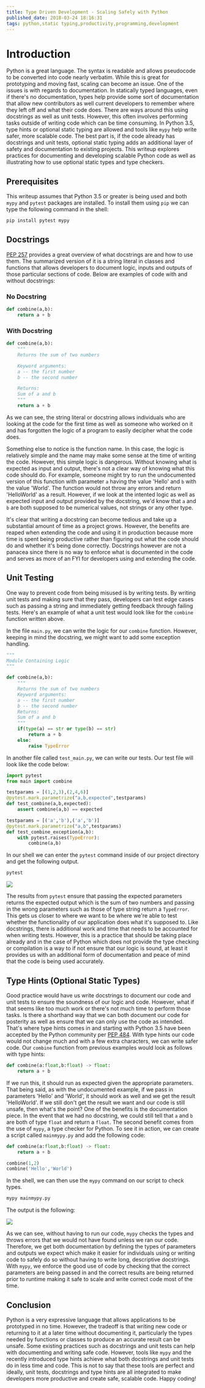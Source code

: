 ```yaml
---
title: Type Driven Development - Scaling Safely with Python
published_date: 2018-03-24 18:16:31
tags: python,static typing,productivity,programming,development
---
```


# Introduction

Python is a great language. The syntax is readable and allows pseudocode to be converted into code nearly verbatim. While this is great for prototyping and moving fast, scaling can become an issue. One of the issues is with regards to documentation. In statically typed languages, even if there's no documentation, types help provide some sort of documentation that allow new contributors as well current developers to remember where they left off and what their code does. There are ways around this using docstrings as well as unit tests. However, this often involves performing tasks outside of writing code which can be time consuming. In Python 3.5, type hints or optional static typing are allowed and tools like `mypy` help write safer, more scalable code. The best part is, if the code already has docstrings and unit tests, optional static typing adds an additional layer of safety and documentation to existing projects. This writeup explores practices for documenting and developing scalable Python code as well as illustrating how to use optional static types and type checkers.

## Prerequisites

This writeup assumes that Python 3.5 or greater is being used and both `mypy` and `pytest` packages are installed. To install them using `pip` we can type the following command in the shell:

```bash
pip install pytest mypy
```

## Docstrings

[PEP 257](https://www.python.org/dev/peps/pep-0257/) provides a great overview of what docstrings are and how to use them. The summarized version of it is a string literal in classes and functions that allows developers to document logic, inputs and outputs of those particular sections of code. Below are examples of code with and without docstrings:

### No Docstring

```python
def combine(a,b):
    return a + b
```

### With Docstring

```python
def combine(a,b):
    """
    Returns the sum of two numbers

    Keyword arguments:
    a -- the first number
    b -- the second number

    Returns:
    Sum of a and b
    """
    return a + b
```

As we can see, the string literal or docstring allows individuals who are looking at the code for the first time as well as someone who worked on it and has forgotten the logic of a program to easily decipher what the code does.

Something else to notice is the function name. In this case, the logic is relatively simple and the name may make some sense at the time of writing the code. However, this simple logic is dangerous. Without knowing what is expected as input and output, there's not a clear way of knowing what this code should do. For example, someone might try to run the undocumented version of this function with parameter `a` having the value 'Hello' and `b` with the value 'World'. The function would not throw any errors and return 'HelloWorld' as a result. However, if we look at the intented logic as well as expected input and output provided by the docstring, we'd know that `a` and `b` are both supposed to be numerical values, not strings or any other type.

It's clear that writing a docstring can become tedious and take up a substantial amount of time as a project grows. However, the benefits are reaped when extending the code and using it in production because more time is spent being productive rather than figuring out what the code should do and whether it's being done correctly. Docstrings however are not a panacea since there is no way to enforce what is documented in the code and serves as more of an FYI for developers using and extending the code.

## Unit Testing

One way to prevent code from being misused is by writing tests. By writing unit tests and making sure that they pass, developers can test edge cases such as passing a string and immediately getting feedback through failing tests. Here's an example of what a unit test would look like for the `combine` function written above.

In the file `main.py`, we can write the logic for our `combine` function. However, keeping in mind the docstring, we might want to add some exception handling. 

```python
"""
Module Containing Logic
"""

def combine(a,b):
    """                    
    Returns the sum of two numbers                                          
    Keyword arguments:                 
    a -- the first number  
    b -- the second number                                                      
    Returns:             
    Sum of a and b       
    """
    if(type(a) == str or type(b) == str)
        return a + b
    else:
        raise TypeError
```

In another file called `test_main.py`, we can write our tests. Our test file will look like the code below:

```python
import pytest
from main import combine

testparams = [(1,2,3),(2,4,6)]
@pytest.mark.parametrize("a,b,expected",testparams)
def test_combine(a,b,expected): 
    assert combine(a,b) == expected

testparams = [('a','b'),('a','b')]
@pytest.mark.parametrize("a,b",testparams)
def test_combine_exception(a,b):
    with pytest.raises(TypeError):
        combine(a,b)
```

In our shell we can enter the `pytest` command inside of our project directory and get the following output.

```bash
pytest
```

![](/images/typedrivendevelopment1.png)

The results from `pytest` ensure that passing the expected parameters returns the expected output which is the sum of two numbers and passing in the wrong parameters such as those of type string return a `TypeError`. This gets us closer to where we want to be where we're able to test whether the functionality of our application does what it's supposed to. Like docstrings, there is additional work and time that needs to be accounted for when writing tests. However, this is a practice that should be taking place already and in the case of Python which does not provide the type checking or compilation is a way to if not ensure that our logic is sound, at least it provides us with an additional form of documentation and peace of mind that the code is being used accurately. 

## Type Hints (Optional Static Types)

Good practice would have us write docstrings to document our code and unit tests to ensure the soundness of our logic and code. However, what if that seems like too much work or there's not much time to perform those tasks. Is there a shorthand way that we can both document our code for posterity as well as ensure that we can only use the code as intended. That's where type hints comes in and starting with Python 3.5 have been accepted by the Python community per [PEP 484](https://www.python.org/dev/peps/pep-0484/). With type hints our code would not change much and with a few extra characters, we can write safer code. Our `combine` function from previous examples would look as follows with type hints:

```python
def combine(a:float,b:float) -> float:
    return a + b    
```

If we run this, it should run as expected given the appropriate parameters. That being said, as with the undocumented example, if we pass in parameters 'Hello' and 'World', it should work as well and we get the result 'HelloWorld'. If we still don't get the result we want and our code is still unsafe, then what's the point? One of the benefits is the documentation piece. In the event that we had no docstring, we could still tell that `a` and `b` are both of type `float` and return a `float`. The second benefit comes from the use of `mypy`, a type checker for Python. To see it in action, we can create a script called `mainmypy.py` and add the following code:

```python
def combine(a:float,b:float) -> float:
    return a + b

combine(1,2)
combine('Hello','World')
```

In the shell, we can then use the `mypy` command on our script to check types.

```bash
mypy mainmypy.py
```

The output is the following:

![](/images/typedrivendevelopment2.png)

As we can see, without having to run our code, `mypy` checks the types and throws errors that we would not have found unless we ran our code. Therefore, we get both documentation by defining the types of parameters and outputs we expect which make it easier for individuals using or writing code to safely do so without having to write long, descriptive docstrings. With `mypy`, we enforce the good use of code by checking that the correct parameters are being passed in and the correct results are being returned prior to runtime making it safe to scale and write correct code most of the time. 

## Conclusion

Python is a very expressive language that allows applications to be prototyped in no time. However, the tradeoff is that writing new code or returning to it at a later time without documenting it, particularly the types needed by functions or classes to produce an accurate result can be unsafe. Some existing practices such as docstrings and unit tests can help with documenting and writing safe code. However, tools like `mypy` and the recently introduced type hints achieve what both docstrings and unit tests do in less time and code. This is not to say that these tools are perfect and ideally, unit tests, docstrings and type hints are all integrated to make developers more productive and create safe, scalable code. Happy coding!


